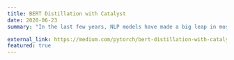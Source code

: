 ```yaml
---
title: BERT Distillation with Catalyst
date: 2020-06-23
summary: "In the last few years, NLP models have made a big leap in most machine learning tasks. BERT or BERT-based models are the most popular NLP models currently. But there is one big problem - there are about 110 million parameters which could decrease inference speed. Could we get our model smaller without losing quality?"

external_link: https://medium.com/pytorch/bert-distillation-with-catalyst-c6f30c985854?source=friends_link&sk=1a28469ac8c0e6e6ad35bd26dfd95dd9
featured: true
---
```

